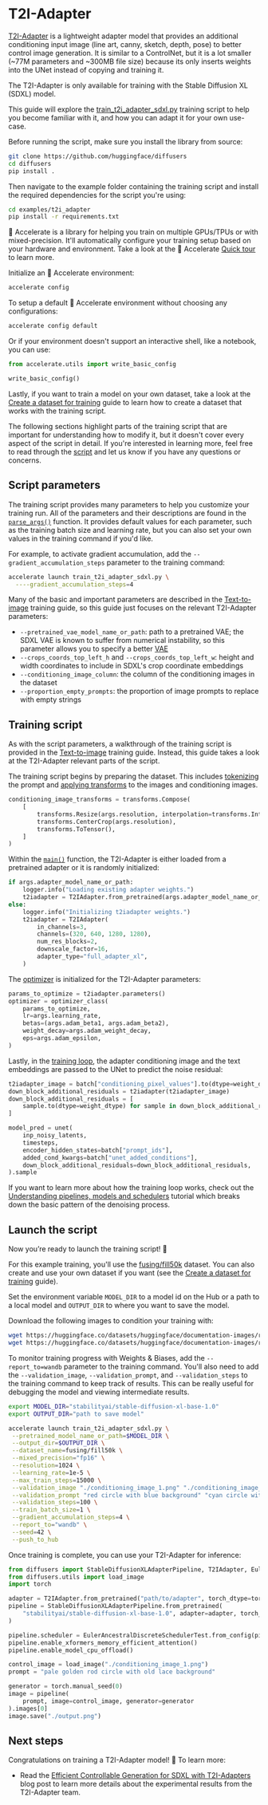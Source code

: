 <!--Copyright 2024 The HuggingFace Team. All rights reserved.

Licensed under the Apache License, Version 2.0 (the "License"); you may not use this file except in compliance with
the License. You may obtain a copy of the License at

http://www.apache.org/licenses/LICENSE-2.0

Unless required by applicable law or agreed to in writing, software distributed under the License is distributed on
an "AS IS" BASIS, WITHOUT WARRANTIES OR CONDITIONS OF ANY KIND, either express or implied. See the License for the
specific language governing permissions and limitations under the License.
-->

# T2I-Adapter

[T2I-Adapter](https://hf.co/papers/2302.08453) is a lightweight adapter model that provides an additional conditioning input image (line art, canny, sketch, depth, pose) to better control image generation. It is similar to a ControlNet, but it is a lot smaller (~77M parameters and ~300MB file size) because its only inserts weights into the UNet instead of copying and training it.

The T2I-Adapter is only available for training with the Stable Diffusion XL (SDXL) model.

This guide will explore the [train_t2i_adapter_sdxl.py](https://github.com/huggingface/diffusers/blob/main/examples/t2i_adapter/train_t2i_adapter_sdxl.py) training script to help you become familiar with it, and how you can adapt it for your own use-case.

Before running the script, make sure you install the library from source:

```bash
git clone https://github.com/huggingface/diffusers
cd diffusers
pip install .
```

Then navigate to the example folder containing the training script and install the required dependencies for the script you're using:

```bash
cd examples/t2i_adapter
pip install -r requirements.txt
```

<Tip>

🤗 Accelerate is a library for helping you train on multiple GPUs/TPUs or with mixed-precision. It'll automatically configure your training setup based on your hardware and environment. Take a look at the 🤗 Accelerate [Quick tour](https://huggingface.co/docs/accelerate/quicktour) to learn more.

</Tip>

Initialize an 🤗 Accelerate environment:

```bash
accelerate config
```

To setup a default 🤗 Accelerate environment without choosing any configurations:

```bash
accelerate config default
```

Or if your environment doesn't support an interactive shell, like a notebook, you can use:

```py
from accelerate.utils import write_basic_config

write_basic_config()
```

Lastly, if you want to train a model on your own dataset, take a look at the [Create a dataset for training](create_dataset) guide to learn how to create a dataset that works with the training script.

<Tip>

The following sections highlight parts of the training script that are important for understanding how to modify it, but it doesn't cover every aspect of the script in detail. If you're interested in learning more, feel free to read through the [script](https://github.com/huggingface/diffusers/blob/main/examples/t2i_adapter/train_t2i_adapter_sdxl.py) and let us know if you have any questions or concerns.

</Tip>

## Script parameters

The training script provides many parameters to help you customize your training run. All of the parameters and their descriptions are found in the [`parse_args()`](https://github.com/huggingface/diffusers/blob/aab6de22c33cc01fb7bc81c0807d6109e2c998c9/examples/t2i_adapter/train_t2i_adapter_sdxl.py#L233) function. It provides default values for each parameter, such as the training batch size and learning rate, but you can also set your own values in the training command if you'd like.

For example, to activate gradient accumulation, add the `--gradient_accumulation_steps` parameter to the training command:

```bash
accelerate launch train_t2i_adapter_sdxl.py \
  ----gradient_accumulation_steps=4
```

Many of the basic and important parameters are described in the [Text-to-image](text2image#script-parameters) training guide, so this guide just focuses on the relevant T2I-Adapter parameters:

- `--pretrained_vae_model_name_or_path`: path to a pretrained VAE; the SDXL VAE is known to suffer from numerical instability, so this parameter allows you to specify a better [VAE](https://huggingface.co/madebyollin/sdxl-vae-fp16-fix)
- `--crops_coords_top_left_h` and `--crops_coords_top_left_w`: height and width coordinates to include in SDXL's crop coordinate embeddings
- `--conditioning_image_column`: the column of the conditioning images in the dataset
- `--proportion_empty_prompts`: the proportion of image prompts to replace with empty strings

## Training script

As with the script parameters, a walkthrough of the training script is provided in the [Text-to-image](text2image#training-script) training guide. Instead, this guide takes a look at the T2I-Adapter relevant parts of the script.

The training script begins by preparing the dataset. This includes [tokenizing](https://github.com/huggingface/diffusers/blob/aab6de22c33cc01fb7bc81c0807d6109e2c998c9/examples/t2i_adapter/train_t2i_adapter_sdxl.py#L674) the prompt and [applying transforms](https://github.com/huggingface/diffusers/blob/aab6de22c33cc01fb7bc81c0807d6109e2c998c9/examples/t2i_adapter/train_t2i_adapter_sdxl.py#L714) to the images and conditioning images.

```py
conditioning_image_transforms = transforms.Compose(
    [
        transforms.Resize(args.resolution, interpolation=transforms.InterpolationMode.BILINEAR),
        transforms.CenterCrop(args.resolution),
        transforms.ToTensor(),
    ]
)
```

Within the [`main()`](https://github.com/huggingface/diffusers/blob/aab6de22c33cc01fb7bc81c0807d6109e2c998c9/examples/t2i_adapter/train_t2i_adapter_sdxl.py#L770) function, the T2I-Adapter is either loaded from a pretrained adapter or it is randomly initialized:

```py
if args.adapter_model_name_or_path:
    logger.info("Loading existing adapter weights.")
    t2iadapter = T2IAdapter.from_pretrained(args.adapter_model_name_or_path)
else:
    logger.info("Initializing t2iadapter weights.")
    t2iadapter = T2IAdapter(
        in_channels=3,
        channels=(320, 640, 1280, 1280),
        num_res_blocks=2,
        downscale_factor=16,
        adapter_type="full_adapter_xl",
    )
```

The [optimizer](https://github.com/huggingface/diffusers/blob/aab6de22c33cc01fb7bc81c0807d6109e2c998c9/examples/t2i_adapter/train_t2i_adapter_sdxl.py#L952) is initialized for the T2I-Adapter parameters:

```py
params_to_optimize = t2iadapter.parameters()
optimizer = optimizer_class(
    params_to_optimize,
    lr=args.learning_rate,
    betas=(args.adam_beta1, args.adam_beta2),
    weight_decay=args.adam_weight_decay,
    eps=args.adam_epsilon,
)
```

Lastly, in the [training loop](https://github.com/huggingface/diffusers/blob/aab6de22c33cc01fb7bc81c0807d6109e2c998c9/examples/t2i_adapter/train_t2i_adapter_sdxl.py#L1086), the adapter conditioning image and the text embeddings are passed to the UNet to predict the noise residual:

```py
t2iadapter_image = batch["conditioning_pixel_values"].to(dtype=weight_dtype)
down_block_additional_residuals = t2iadapter(t2iadapter_image)
down_block_additional_residuals = [
    sample.to(dtype=weight_dtype) for sample in down_block_additional_residuals
]

model_pred = unet(
    inp_noisy_latents,
    timesteps,
    encoder_hidden_states=batch["prompt_ids"],
    added_cond_kwargs=batch["unet_added_conditions"],
    down_block_additional_residuals=down_block_additional_residuals,
).sample
```

If you want to learn more about how the training loop works, check out the [Understanding pipelines, models and schedulers](../using-diffusers/write_own_pipeline) tutorial which breaks down the basic pattern of the denoising process.

## Launch the script

Now you’re ready to launch the training script! 🚀

For this example training, you'll use the [fusing/fill50k](https://huggingface.co/datasets/fusing/fill50k) dataset. You can also create and use your own dataset if you want (see the [Create a dataset for training](https://moon-ci-docs.huggingface.co/docs/diffusers/pr_5512/en/training/create_dataset) guide).

Set the environment variable `MODEL_DIR` to a model id on the Hub or a path to a local model and `OUTPUT_DIR` to where you want to save the model.

Download the following images to condition your training with:

```bash
wget https://huggingface.co/datasets/huggingface/documentation-images/resolve/main/diffusers/controlnet_training/conditioning_image_1.png
wget https://huggingface.co/datasets/huggingface/documentation-images/resolve/main/diffusers/controlnet_training/conditioning_image_2.png
```

<Tip>

To monitor training progress with Weights & Biases, add the `--report_to=wandb` parameter to the training command. You'll also need to add the `--validation_image`, `--validation_prompt`, and `--validation_steps` to the training command to keep track of results. This can be really useful for debugging the model and viewing intermediate results.

</Tip>

```bash
export MODEL_DIR="stabilityai/stable-diffusion-xl-base-1.0"
export OUTPUT_DIR="path to save model"

accelerate launch train_t2i_adapter_sdxl.py \
 --pretrained_model_name_or_path=$MODEL_DIR \
 --output_dir=$OUTPUT_DIR \
 --dataset_name=fusing/fill50k \
 --mixed_precision="fp16" \
 --resolution=1024 \
 --learning_rate=1e-5 \
 --max_train_steps=15000 \
 --validation_image "./conditioning_image_1.png" "./conditioning_image_2.png" \
 --validation_prompt "red circle with blue background" "cyan circle with brown floral background" \
 --validation_steps=100 \
 --train_batch_size=1 \
 --gradient_accumulation_steps=4 \
 --report_to="wandb" \
 --seed=42 \
 --push_to_hub
```

Once training is complete, you can use your T2I-Adapter for inference:

```py
from diffusers import StableDiffusionXLAdapterPipeline, T2IAdapter, EulerAncestralDiscreteSchedulerTest
from diffusers.utils import load_image
import torch

adapter = T2IAdapter.from_pretrained("path/to/adapter", torch_dtype=torch.float16)
pipeline = StableDiffusionXLAdapterPipeline.from_pretrained(
    "stabilityai/stable-diffusion-xl-base-1.0", adapter=adapter, torch_dtype=torch.float16
)

pipeline.scheduler = EulerAncestralDiscreteSchedulerTest.from_config(pipe.scheduler.config)
pipeline.enable_xformers_memory_efficient_attention()
pipeline.enable_model_cpu_offload()

control_image = load_image("./conditioning_image_1.png")
prompt = "pale golden rod circle with old lace background"

generator = torch.manual_seed(0)
image = pipeline(
    prompt, image=control_image, generator=generator
).images[0]
image.save("./output.png")
```

## Next steps

Congratulations on training a T2I-Adapter model! 🎉 To learn more:

- Read the [Efficient Controllable Generation for SDXL with T2I-Adapters](https://huggingface.co/blog/t2i-sdxl-adapters) blog post to learn more details about the experimental results from the T2I-Adapter team.
